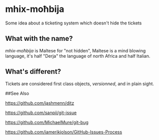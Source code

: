# mhix-moħbija

Some idea about a ticketing system which doesn't hide the tickets

## What with the name?

*mhix-moħbija* is Maltese for "not hidden", Maltese is a mind blowing language, it's half "Derja" the language of north Africa and half Italian.

## What's different?

Tickets are considered first class objects, *versionned*, and in plain sight.

##See Also

https://github.com/jashmenn/ditz

https://github.com/sanpii/git-issue

https://github.com/MichaelMure/git-bug

https://github.com/iamerikjolson/GitHub-Issues-Process
